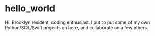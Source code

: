 # hello_world

Hi. Brooklyn resident, coding enthusiast. I put to put some of my own Python/SQL/Swift projects on here, and collaborate on a few others.
